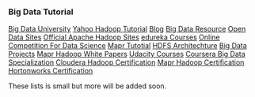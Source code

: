  ### Big Data Tutorial
 [Big Data University](http://bigdatauniversity.com/moodle/index.php?)
 [Yahoo Hadoop Tutorial](https://developer.yahoo.com/hadoop/tutorial/module4.html)
 [Blog](http://www.thecloudavenue.com/p/hadoopresources.html)
 [Big Data Resource](http://www.bigdata-careers.com/?page_id=99)
 [Open Data Sites](https://docs.google.com/document/pub?id=1CNBmPiuvcU8gKTMvTQStIbTZcO_CTLMvPxxBrs0hHCg)
 [Official Apache Hadoop Sites](https://hadoop.apache.org)
 [edureka Courses](https://www.youtube.com/user/edurekaIN/playlists?sort=dd&shelf_id=6&view=50)
 [Online Competition For Data Science](https://www.kaggle.com/)
 [Mapr Tutotial](http://learn.mapr.com/)
 [HDFS Architechture](https://hadoop.apache.org/docs/r1.2.1/hdfs_design.html)
 [Big Data Projects](https://www.acquia.com/examples-big-data-projects)
 [Mapr Hadoop White Papers](https://www.mapr.com/resources/white-papers)
 [Udacity Courses](https://www.udacity.com/courses/data-science)
 [Coursera Big Data Specialization](https://www.coursera.org/specializations/big-data)
 [Cloudera Hadoop Certification](http://www.cloudera.com/training/certification.html)
 [Mapr Hadoop Certification](https://www.mapr.com/services/mapr-academy/certified-hadoop-developer)
 [Hortonworks Certification](http://hortonworks.com/training/certification/)
 <br/>

 These lists is small but more will be added soon.

